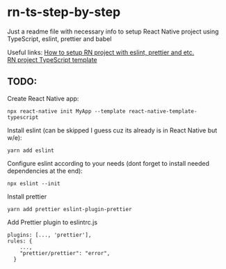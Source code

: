 # rn-ts-step-by-step
Just a readme file with necessary info to setup React Native project using TypeScript, eslint, prettier and babel

Useful links:
[How to setup RN project with eslint, prettier and etc.](https://dev-yakuza.posstree.com/en/react-native/eslint-prettier-husky-lint-staged/)<br />
[RN project TypeScript template](https://github.com/react-native-community/react-native-template-typescript)

## TODO:
Create React Native app:
```
npx react-native init MyApp --template react-native-template-typescript
```

Install eslint (can be skipped I guess cuz its already is in React Native but w/e):
```
yarn add eslint
```

Configure eslint according to your needs (dont forget to install needed dependencies at the end):
```
npx eslint --init
```

Install prettier
```
yarn add prettier eslint-plugin-prettier
```

Add Prettier plugin to eslintrc.js
```
plugins: [..., 'prettier'],
rules: {
    ...,
    "prettier/prettier": "error",
  }
```
